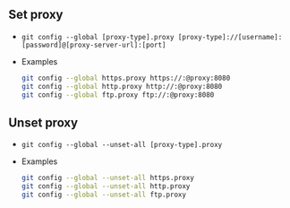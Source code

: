 ## Set proxy

- `git config --global [proxy-type].proxy [proxy-type]://[username]:[password]@[proxy-server-url]:[port]`

- Examples

    ```bash
    git config --global https.proxy https://:@proxy:8080
    git config --global http.proxy http://:@proxy:8080
    git config --global ftp.proxy ftp://:@proxy:8080
    ```

## Unset proxy

- `git config --global --unset-all [proxy-type].proxy`

- Examples

    ```bash
    git config --global --unset-all https.proxy
    git config --global --unset-all http.proxy
    git config --global --unset-all ftp.proxy
    ```